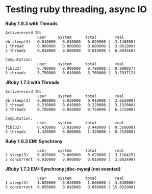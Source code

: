 Testing ruby threading, async IO
==============

__Ruby 1.9.3 with Threads__
```
Activerecord IO:
              user     system      total        real
db sleep(3)   0.010000   0.010000   0.020000 (  3.140850)
1 thread      0.000000   0.000000   0.000000 (  3.001809)
5 threads     0.010000   0.000000   0.010000 (  6.004460)

Computation:
              user     system      total        real
fib(32)       0.780000   0.000000   0.780000 (  0.800027)
5 threads     3.750000   0.010000   3.760000 (  3.793712)
```
__JRuby 1.7.3 with Threads__
```
Activerecord IO:
              user     system      total        real
db sleep(3)   0.880000   0.030000   0.910000 (  3.662000)
1 thread      0.210000   0.010000   0.220000 (  3.132000)
5 threads     0.700000   0.050000   0.750000 (  6.272000)

Computation:
              user     system      total        real
fib(32)       0.430000   0.010000   0.440000 (  0.360000)
5 threads     1.320000   0.000000   1.320000 (  0.753000)
```

__Ruby 1.9.3 EM::Synchrony__

```
              user     system      total        real
1 sleep(3)    0.020000   0.000000   0.020000 (  3.116425)
5 concurrent  0.010000   0.000000   0.010000 (  3.002499)
```

__JRuby 1.7.3 EM::Synchrony jdbc-mysql (not evented)__

```
              user     system      total        real
1 sleep(3)    1.020000   0.040000   1.060000 (  3.830000)
5 concurrent  0.050000   0.010000   0.060000 ( 15.032000)
